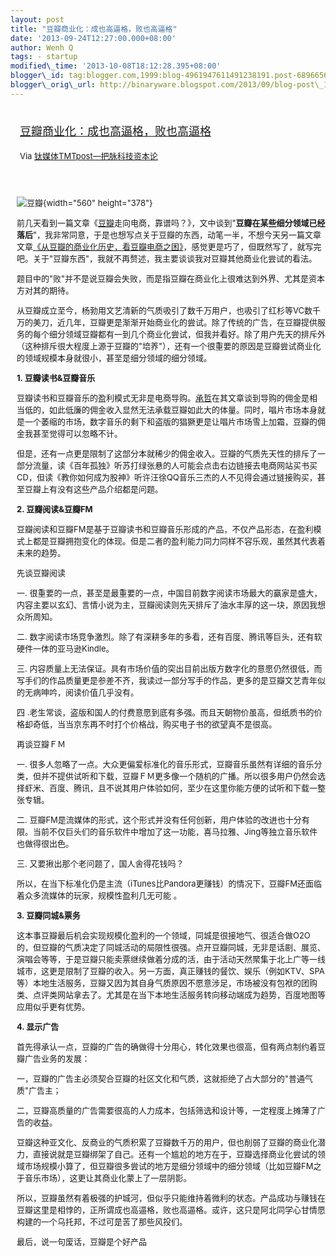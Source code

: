 ```yaml
--- 
layout: post 
title: "豆瓣商业化：成也高逼格，败也高逼格" 
date: '2013-09-24T12:27:00.000+08:00' 
author: Wenh Q
tags: - startup
modified\_time: '2013-10-08T18:12:28.395+08:00' 
blogger\_id: tag:blogger.com,1999:blog-4961947611491238191.post-6896656589517290871
blogger\_orig\_url: http://binaryware.blogspot.com/2013/09/blog-post\_1659.html
---
```

<div style="margin: 10px; padding: 5px;">

<div style="font-size: 18px;">

[豆瓣商业化：成也高逼格，败也高逼格](http://www.tmtpost.com/66134.html)

</div>

<div style="font-size: 13px;">

Via [钛媒体TMTpost—把脉科技资本论](http://www.tmtpost.com/)

</div>

</div>

<div style="font-size: 13px; padding: 15px 0 10px 10px;">

![豆瓣](http://www.tmtpost.com/wp-content/uploads/2013/09/137998309226-560x378.jpg "豆瓣"){width="560"
height="378"}

前几天看到一篇文章《[豆瓣](http://www.tmtpost.com/tag/%E8%B1%86%E7%93%A3 "查看 豆瓣 中的全部文章")走向电商，靠谱吗？》，文中谈到"**豆瓣在某些细分领域已经落后**"，我非常同意，于是也想写点关于豆瓣的东西，动笔一半，不想今天另一篇文章文章[《从豆瓣的商业化历史，看豆瓣电商之困》](http://www.tmtpost.com/66041.html)，感觉更是巧了，但既然写了，就写完吧。关于"豆瓣东西"，我就不再赘述，我主要谈谈我对豆瓣其他商业化尝试的看法。

题目中的"败"并不是说豆瓣会失败，而是指豆瓣在商业化上很难达到外界、尤其是资本方对其的期待。

从豆瓣成立至今，杨勃用文艺清新的气质吸引了数千万用户，也吸引了红杉等VC数千万的美刀，近几年，豆瓣更是渐渐开始商业化的尝试。除了传统的广告，在豆瓣提供服务的每个细分领域豆瓣都有一到几个商业化尝试，但我并看好。除了用户先天的排斥外（这种排斥很大程度上源于豆瓣的"培养"），还有一个很重要的原因是豆瓣尝试商业化的领域规模本身就很小，甚至是细分领域的细分领域。

**1. 豆瓣读书&豆瓣音乐**

豆瓣读书和豆瓣音乐的盈利模式无非是电商导购。[承哲](http://www.tmtpost.com/author/%E6%89%BF%E5%93%B2)在其文章谈到导购的佣金是相当低的，如此低廉的佣金收入显然无法承载豆瓣如此大的体量。同时，唱片市场本身就是一个萎缩的市场，数字音乐的剩下和盗版的猖獗更是让唱片市场雪上加霜，豆瓣的佣金我甚至觉得可以忽略不计。

但是，还有一点更是限制了这部分本就稀少的佣金收入。豆瓣的气质先天性的排斥了一部分流量，读《百年孤独》听苏打绿张悬的人可能会点击右边链接去电商网站买书买CD，但读《教你如何成为股神》听许汪徐QQ音乐三杰的人不见得会通过链接购买，甚至豆瓣上有没有这些产品介绍都是问题。

**2. 豆瓣阅读&豆瓣FM**

豆瓣阅读和豆瓣FM是基于豆瓣读书和豆瓣音乐形成的产品，不仅产品形态，在盈利模式上都是豆瓣拥抱变化的体现。但是二者的盈利能力同力同样不容乐观，虽然其代表着未来的趋势。

先谈豆瓣阅读

一.
很重要的一点，甚至是最重要的一点，中国目前数字阅读市场最大的赢家是盛大，内容主要以玄幻、言情小说为主，豆瓣阅读则先天排斥了油水丰厚的这一块，原因我想众所周知。

二.
数字阅读市场竞争激烈。除了有深耕多年的多看，还有百度、腾讯等巨头，还有软硬件一体的亚马逊Kindle。

三.
内容质量上无法保证。具有市场价值的突出目前出版方数字化的意愿仍然很低，而写手们的作品质量更是参差不齐，我读过一部分写手的作品，更多的是豆瓣文艺青年似的无病呻吟，阅读价值几乎没有。

四
.老生常谈，盗版和国人的付费意愿到底有多强。而且天朝物价虽高，但纸质书的价格却奇低，当当京东再不时打个价格战，购买电子书的欲望真不是很高。

再谈豆瓣ＦＭ

一.
很多人忽略了一点。大众更偏爱标准化的音乐形式，豆瓣音乐虽然有详细的音乐分类，但并不提供试听和下载，豆瓣ＦＭ更多像一个随机的广播。所以很多用户仍然会选择虾米、百度、腾讯，且不说其用户体验如何，至少在这里你能方便的试听和下载一整张专辑。

二.
豆瓣FM是流媒体的形式，这个形式并没有任何创新，用户体验的改进也十分有限。当前不仅巨头们的音乐软件中增加了这一功能，喜马拉雅、Jing等独立音乐软件也做得很出色。

三. 又要揪出那个老问题了，国人舍得花钱吗？

所以，在当下标准化仍是主流（iTunes比Pandora更赚钱）的情况下，豆瓣FM还面临着众多流媒体的玩家，规模性盈利几无可能
。

**3. 豆瓣同城&票务**

这本事豆瓣最后机会实现规模化盈利的一个领域，同城是很接地气、很适合做O2O的，但豆瓣的气质决定了同城活动的局限性很强。点开豆瓣同城，无非是话剧、展览、演唱会等等，于是豆瓣只能卖票继续做着分成的活，由于活动天然聚集于北上广等一线城市，这更是限制了豆瓣的收入。另一方面，真正赚钱的餐饮、娱乐（例如KTV、SPA等）本地生活服务，豆瓣又因为其自身气质原因不愿意涉足，市场被没有包袱的团购类、点评类网站拿去了。尤其是在当下本地生活服务转向移动端成为趋势，百度地图等应用似乎更有优势。

**4. 显示广告**

首先得承认一点，豆瓣的广告的确做得十分用心，转化效果也很高，但有两点制约着豆瓣广告业务的发展：

一，豆瓣的广告主必须契合豆瓣的社区文化和气质，这就拒绝了占大部分的"普通气质"广告主；

二，豆瓣高质量的广告需要很高的人力成本，包括筛选和设计等，一定程度上摊薄了广告的收益。

豆瓣这种亚文化、反商业的气质积累了豆瓣数千万的用户，但也削弱了豆瓣的商业化潜力，直接说就是豆瓣绑架了自己。还有一个尴尬的地方在于，豆瓣选择商业化尝试的领域市场规模小算了，但豆瓣很多尝试的地方是细分领域中的细分领域（比如豆瓣FM之于音乐市场），这更让其商业化蒙上了一层阴影。

所以，豆瓣虽然有着极强的护城河，但似乎只能维持着微利的状态。产品成功与赚钱在豆瓣这里是相悖的，正所谓成也高逼格，败也高逼格。或许，这只是阿北同学心甘情愿构建的一个乌托邦，不过可是苦了那些风投们。

最后，说一句废话，豆瓣是个好产品

</div>
